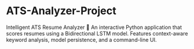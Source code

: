 # ATS-Analyzer-Project
Intelligent ATS Resume Analyzer 🧠 An interactive Python application that scores resumes using a Bidirectional LSTM model. Features context-aware keyword analysis, model persistence, and a command-line UI.
